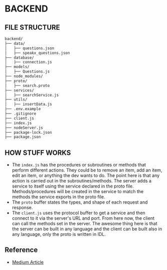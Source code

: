 # BACKEND
## FILE STRUCTURE
```bash
backend/
├── data/
│   ├── questions.json
│   ├── speakx_questions.json
├── database/
│   ├── connection.js
├── models/
│   ├── Questions.js
├── node_modules/
├── proto/
│   ├── search.proto
├── services/
│   ├── searchService.js
├── utils/
│   ├── insertData.js
├── .env.example
├── .gitignore
├── client.js
├── index.js
├── nodeServer.js
├── package-lock.json
├── package.json
```
## HOW STUFF WORKS
- The `index.js` has the procedures or subroutines or methods that perform different actions. They could be to remove an item, add an item, edit an item, or anything the dev wants to do. The point here is that any action is carried out in the subroutines/methods. The server adds a service to itself using the service declared in the proto file. Methods/procedures will be created in the service to match the methods the service exports in the proto file.
- The `proto` buffer states the types, and shape of each request and response.
- The `client.js` uses the protocol buffer to get a service and then connect to it via the server's URL and port. From here now, the client can call the methods set in the server. The awesome thing here is that the server can be built in any language and the client can be built also in any language, only the proto is written in IDL.

## Reference
- [Medium Article](https://daily.dev/blog/build-a-grpc-service-in-nodejs)
